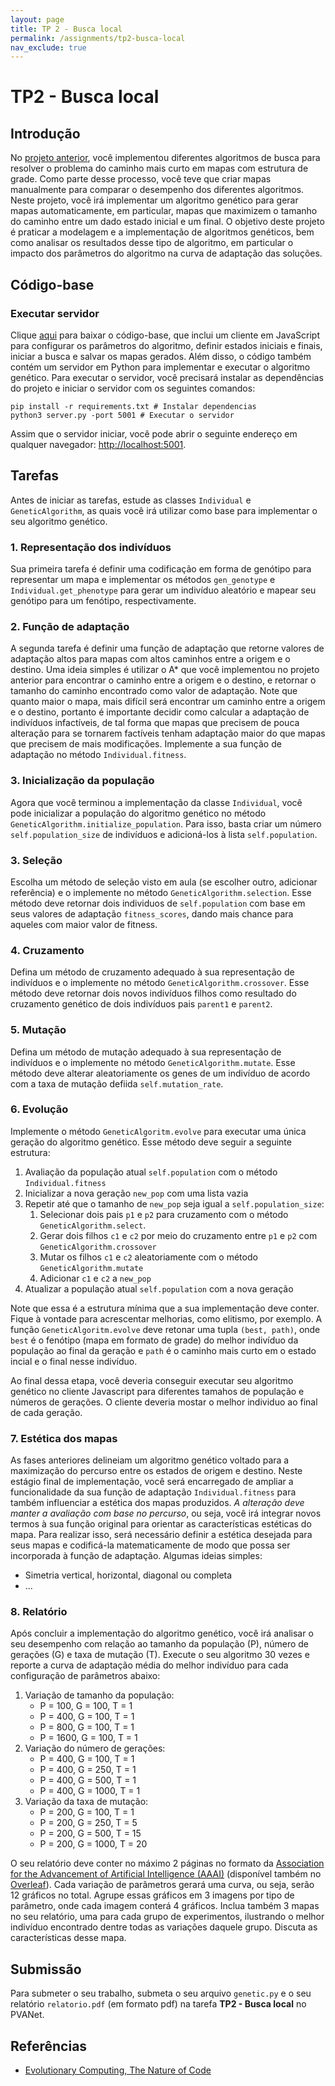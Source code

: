 ```yaml
---
layout: page
title: TP 2 - Busca local
permalink: /assignments/tp2-busca-local
nav_exclude: true
---
```


# TP2 - Busca local

## Introdução

No [projeto anterior](/assignments/tp1-busca), você implementou diferentes algoritmos de busca para resolver o problema do caminho mais curto em mapas com estrutura de grade. Como parte desse processo, você teve que criar mapas manualmente para comparar o desempenho dos diferentes algoritmos. Neste projeto, você irá implementar um algoritmo genético para gerar mapas automaticamente, em particular, mapas que maximizem o tamanho do caminho entre um dado estado inicial e um final. O objetivo deste projeto é praticar a modelagem e a implementação de algoritmos genéticos, bem como analisar os resultados desse tipo de algoritmo, em particular o impacto dos parâmetros do algoritmo na curva de adaptação das soluções.

## Código-base

### Executar servidor

Clique [aqui](/assets/code/tp2-busca-local.zip) para baixar o código-base, que inclui um cliente em JavaScript para configurar os parâmetros do algoritmo, definir estados iniciais e finais, iniciar a busca e salvar os mapas gerados. Além disso, o código também contém um servidor em Python para implementar e executar o algoritmo genético. Para executar o servidor, você precisará instalar as dependências do projeto e iniciar o servidor com os seguintes comandos:

```
pip install -r requirements.txt # Instalar dependencias
python3 server.py -port 5001 # Executar o servidor
```

Assim que o servidor iniciar, você pode abrir o seguinte endereço em qualquer navegador: [http://localhost:5001](http://localhost:5001).

## Tarefas

Antes de iniciar as tarefas, estude as classes `Individual` e `GeneticAlgorithm`, as quais você irá utilizar como base para implementar o seu algoritmo genético.

### 1. Representação dos indivíduos

Sua primeira tarefa é definir uma codificação em forma de genótipo para representar um mapa e implementar os métodos `gen_genotype` e `Individual.get_phenotype` para gerar um indivíduo aleatório e mapear seu genótipo para um fenótipo, respectivamente.

### 2. Função de adaptação

A segunda tarefa é definir uma função de adaptação que retorne valores de adaptação altos para mapas com altos caminhos entre a origem e o destino. Uma ideia simples é utilizar o A* que você implementou no projeto anterior para encontrar o caminho entre a origem e o destino, e retornar o tamanho do caminho encontrado como valor de adaptação. Note que quanto maior o mapa, mais difícil será encontrar um caminho entre a origem e o destino, portanto é importante decidir como calcular a adaptação de indivíduos infactíveis, de tal forma que mapas que precisem de pouca alteração para se tornarem factíveis tenham adaptação maior do que mapas que precisem de mais modificações. Implemente a sua função de adaptação no método `Individual.fitness`.

### 3. Inicialização da população

Agora que você terminou a implementação da classe `Individual`, você pode inicializar a população do algoritmo genético no método `GeneticAlgorithm.initialize_population`. Para isso, basta criar um número `self.population_size` de indivíduos e adicioná-los à lista `self.population`.

### 3. Seleção 

Escolha um método de seleção visto em aula (se escolher outro, adicionar referência) e o implemente no método `GeneticAlgorithm.selection`. Esse método deve retornar dois individuos de `self.population` com base em seus valores de adaptação `fitness_scores`, dando mais chance para aqueles com maior valor de fitness. 

### 4. Cruzamento

Defina um método de cruzamento adequado à sua representação de indivíduos e o implemente no método `GeneticAlgorithm.crossover`. Esse método deve retornar dois novos indivíduos filhos como resultado do cruzamento genético de dois indivíduos pais `parent1` e `parent2`. 

### 5. Mutação

Defina um método de mutação adequado à sua representação de indivíduos e o implemente no método `GeneticAlgorithm.mutate`. Esse método deve alterar aleatoriamente os genes de um indivíduo de acordo com a taxa de mutação defiida `self.mutation_rate`. 

### 6. Evolução 

Implemente o método `GeneticAlgoritm.evolve` para executar uma única geração do algoritmo genético. Esse método deve seguir a seguinte estrutura:

1. Avaliação da população atual `self.population` com o método `Individual.fitness`
2. Inicializar a nova geração `new_pop` com uma lista vazia
3. Repetir até que o tamanho de `new_pop` seja igual a `self.population_size`:
    1. Selecionar dois pais `p1` e `p2` para cruzamento com o método `GeneticAlgorithm.select`. 
    2. Gerar dois filhos `c1` e `c2` por meio do cruzamento entre `p1` e `p2` com `GeneticAlgorithm.crossover`
    3. Mutar os filhos `c1` e `c2` aleatoriamente com o método `GeneticAlgorithm.mutate`
    4. Adicionar `c1` e `c2` a `new_pop`
4. Atualizar a população atual `self.population` com a nova geração

Note que essa é a estrutura mínima que a sua implementação deve conter. Fique à vontade para acrescentar melhorias, como elitismo, por exemplo. A função `GeneticAlgoritm.evolve` deve retonar uma tupla `(best, path)`, onde `best` é o fenótipo (mapa em formato de grade) do melhor indivíduo da população ao final da geração e `path` é o caminho mais curto em o estado incial e o final nesse indivíduo. 

Ao final dessa etapa, você deveria conseguir executar seu algoritmo genético no cliente Javascript para diferentes tamahos de população e números de gerações. O cliente deveria mostar o melhor individuo ao final de cada geração.

### 7. Estética dos mapas

As fases anteriores delineiam um algoritmo genético voltado para a maximização do percurso entre os estados de origem e destino. Neste estágio final de implementação, você será encarregado de ampliar a funcionalidade da sua função de adaptação `Individual.fitness` para também influenciar a estética dos mapas produzidos. *A alteração deve manter a avaliação com base no percurso*, ou seja, você irá integrar novos termos à sua função original para orientar as características estéticas do mapa. Para realizar isso, será necessário definir a estética desejada para seus mapas e codificá-la matematicamente de modo que possa ser incorporada à função de adaptação. Algumas ideias simples:

- Simetria vertical, horizontal, diagonal ou completa
- ...  

### 8. Relatório

Após concluir a implementação do algoritmo genético, você irá analisar o seu desempenho com relação ao tamanho da população (P), número de gerações (G) e taxa de mutação (T). Execute o seu algoritmo 30 vezes e reporte a curva de adaptação média do melhor indivíduo para cada configuração de parâmetros abaixo:

1. Variação de tamanho da população:
    - P = 100, G = 100, T = 1
    - P = 400, G = 100, T = 1
    - P = 800, G = 100, T = 1
    - P = 1600, G = 100, T = 1
2. Variação do número de gerações:
    - P = 400, G = 100, T = 1
    - P = 400, G = 250, T = 1
    - P = 400, G = 500, T = 1
    - P = 400, G = 1000, T = 1
3. Variação da taxa de mutação:
    - P = 200, G = 100, T = 1
    - P = 200, G = 250, T = 5
    - P = 200, G = 500, T = 15
    - P = 200, G = 1000, T = 20

O seu relatório deve conter no máximo 2 páginas no formato da [Association for the Advancement of Artificial Intelligence (AAAI)](https://aaai.org/authorkit24-2/) (disponível também no [Overleaf](https://www.overleaf.com/latex/templates/aaai-2023-author-kit/wxnmhzcrjbpc)). Cada variação de parâmetros gerará uma curva, ou seja, serão 12 gráficos no total. Agrupe essas gráficos em 3 imagens por tipo de parâmetro, onde cada imagem conterá 4 gráficos. Inclua também 3 mapas no seu relatório, uma para cada grupo de experimentos, ilustrando o melhor indivíduo encontrado dentre todas as variações daquele grupo. Discuta as características desse mapa. 

## Submissão

Para submeter o seu trabalho, submeta o seu arquivo `genetic.py` e o seu relatório `relatorio.pdf` (em formato pdf) na tarefa **TP2 - Busca local** no PVANet.

## Referências

- [Evolutionary Computing, The Nature of Code](https://natureofcode.com/genetic-algorithms/)